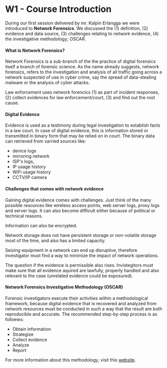 # W1 - Course Introduction

During our first session delivered by mr. Kalpin Erlangga we were introduced to **Network Forensics**. We discussed the (1) definition, (2) evidence and data source, (3) challenges relating to network evidence, (4) the investigative methodology; OSCAR.

#### What is Network Forensics?

Network Forensics is a sub-branch of the the practice of digital forensics itself a branch of forensic science. As the name already suggests, network forensics, refers to the investigation and analysis of all traffic going across a network suspected of use in cyber crime, say the spread of data-stealing malware or the analysis of cyber attacks.

Law enforcement uses network forencics (1) as part of incident responses, (2) collect evidences for law enforcement/court, (3) and find out the root cause.

#### Digital Evidence

Evidence is used as a testimony during legal investigation to establish facts in a law court. In case of digital evidence, this is information stored or transmitted in binary form that may be relied on in court. The binary data can retrieved from varried sources like:

- device logs
- mirroring network
- ISP's logs,
- IP usage history
- WiFi usage history
- CCTV/IP camera

#### Challenges that comes with network evidence

Gaining digital evidence comes with challenges. Just think of the many possible resources like wireless access points, web server logs, proxy logs and server logs. It can also become difficult either because of political or technical reasons. 

Information can also be encrypted. 

Network storage does not have persistent storage or non-volatile storage most of the time, and also has a limited capacity.

Seizing equipment in a network can end up disruptive, therefore investigator must find a way to minimize the impact of network operations.

The question if the evidence is permissible also rises. Invistegitors must make sure that all evidence aquired are lawfully, properly handled and also relevant to the case (unrelated evidence could be exposured).

#### Network Forensics Investigative Methodology (OSCAR)

Forensic investigators execute their activities within a methodological framework, because digital evidence that is recovered and analyzed from network resources must be conducted in such a way that the result are both reproducible and accurate. The recommended step-by-step process is as folloews:

- Obtain information
- Strategize
- Collect evidence
- Analyze
- Report

For more information about this methodology, visit this [website](http://comp.org.uk/network-forensics-investigative-methodology-oscar.html).
